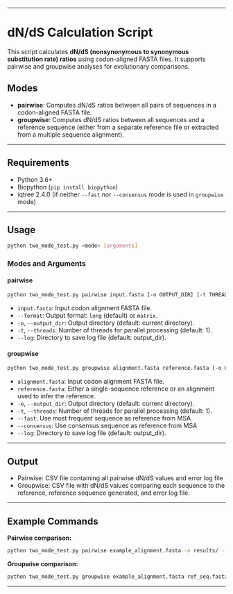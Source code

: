 
---

# dN/dS Calculation Script

This script calculates **dN/dS (nonsynonymous to synonymous substitution rate) ratios** using codon-aligned FASTA files. It supports pairwise and groupwise analyses for evolutionary comparisons.

## Modes

* **pairwise**: Computes dN/dS ratios between all pairs of sequences in a codon-aligned FASTA file.
* **groupwise**: Computes dN/dS ratios between all sequences and a reference sequence (either from a separate reference file or extracted from a multiple sequence alignment).

---
  
## Requirements 

* Python 3.6+
* Biopython (`pip install biopython`)
* iqtree 2.4.0 (if neither `--fast` nor `--consensus` mode is used in `groupwise` mode)

---

## Usage

```bash
python two_mode_test.py <mode> [arguments]
```

### Modes and Arguments

#### **pairwise**

```bash
python two_mode_test.py pairwise input.fasta [-o OUTPUT_DIR] [-t THREADS] [--format FORMAT]
```

* `input.fasta`: Input codon alignment FASTA file.
* `--format`: Output format: `long` (default) or `matrix`.
* `-o`, `--output_dir`: Output directory (default: current directory).
* `-t`, `--threads`: Number of threads for parallel processing (default: 1).
* `--log`: Directory to save log file (default: output_dir).

#### **groupwise**

```bash
python two_mode_test.py groupwise alignment.fasta reference.fasta [-o OUTPUT_DIR] [-t THREADS]
```

* `alignment.fasta`: Input codon alignment FASTA file.
* `reference.fasta`: Either a single-sequence reference or an alignment used to infer the reference.
* `-o`, `--output_dir`: Output directory (default: current directory).
* `-t`, `--threads`: Number of threads for parallel processing (default: 1).
* `--fast`: Use most frequent sequence as reference from MSA
* `--consensus`: Use consensus sequence as reference from MSA
* `--log`: Directory to save log file (default: output_dir).

---

## Output

* Pairwise: CSV file containing all pairwise dN/dS values and error log file
* Groupwise: CSV file with dN/dS values comparing each sequence to the reference, reference sequence generated, and error log file.

---

## Example Commands

**Pairwise comparison:**

```bash
python two_mode_test.py pairwise example_alignment.fasta -o results/ --format long
```

**Groupwise comparison:**

```bash
python two_mode_test.py groupwise example_alignment.fasta ref_seq.fasta -o results/ --consensus 
```
 
---


